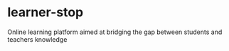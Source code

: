# learner-stop
Online learning platform aimed at bridging the gap between students and teachers knowledge
